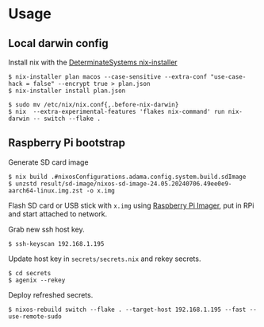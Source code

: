 # Usage

## Local darwin config

Install nix with the [DeterminateSystems nix-installer](https://github.com/DeterminateSystems/nix-installer)

```shell
$ nix-installer plan macos --case-sensitive --extra-conf "use-case-hack = false" --encrypt true > plan.json
$ nix-installer install plan.json

$ sudo mv /etc/nix/nix.conf{,.before-nix-darwin}
$ nix  --extra-experimental-features 'flakes nix-command' run nix-darwin -- switch --flake .
```

## Raspberry Pi bootstrap

Generate SD card image

```shell
$ nix build .#nixosConfigurations.adama.config.system.build.sdImage
$ unzstd result/sd-image/nixos-sd-image-24.05.20240706.49ee0e9-aarch64-linux.img.zst -o x.img
```

Flash SD card or USB stick with `x.img` using [Raspberry Pi Imager](https://www.raspberrypi.com/software/), put in RPi and start attached to network.

Grab new ssh host key.

```shell
$ ssh-keyscan 192.168.1.195
```

Update host key in `secrets/secrets.nix` and rekey secrets.

```shell
$ cd secrets
$ agenix --rekey
```

Deploy refreshed secrets.

```shell
$ nixos-rebuild switch --flake . --target-host 192.168.1.195 --fast --use-remote-sudo
```